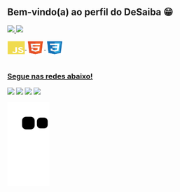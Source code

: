 ## Bem-vindo(a) ao perfil do DeSaiba 😁

<div>
  <a href="https://github.com/DeSaiba">
  <img height="180em" src="https://github-readme-stats.vercel.app/api?username=DeSaiba&show_icons=true&theme=highcontrast&include_all_commits=true&count_private=true"/>
  <img height="180em" src="https://github-readme-stats.vercel.app/api/top-langs/?username=DeSaiba&layout=compact&langs_count=6&theme=highcontrast"/>
</div>
<div style="display: inline_block"><br> 
  <img align="center" alt="Js" height="30" width="40" src="https://raw.githubusercontent.com/devicons/devicon/master/icons/javascript/javascript-plain.svg">
  <img align="center" alt="HTML" height="30" width="40" src="https://raw.githubusercontent.com/devicons/devicon/master/icons/html5/html5-original.svg">
  <img align="center" alt="CSS" height="30" width="40" src="https://raw.githubusercontent.com/devicons/devicon/master/icons/css3/css3-original.svg">
</div>
 
 <br>
 
  ###  Segue nas redes abaixo!
 
<div> 
  <a href="https://www.linkedin.com/in/vinicius-de-saiba-823976261/"target="_blank"><img src="https://img.shields.io/badge/-LinkedIn-%230077B5?style=for-the-badge&logo=linkedin&logoColor=white" target="_blank"></a> 
 <a href="/" target="_blank"><img src="https://img.shields.io/badge/TikTok-000000?style=for-the-badge&logo=tiktok&logoColor=white"></a> 
  <a href="/" target="_blank"><img src="https://img.shields.io/badge/YouTube-FF0000?style=for-the-badge&logo=youtube&logoColor=white"></a> 
  <a href ="mailto:viniciusdesaiba@gmail.com"><img src="https://img.shields.io/badge/-Gmail-%23333?style=for-the-badge&logo=gmail&logoColor=white" target="_blank"></a>
 
  ![Snake animation](https://github.com/DeSaiba/DeSaiba/blob/output/github-contribution-grid-snake.svg)

</div>

